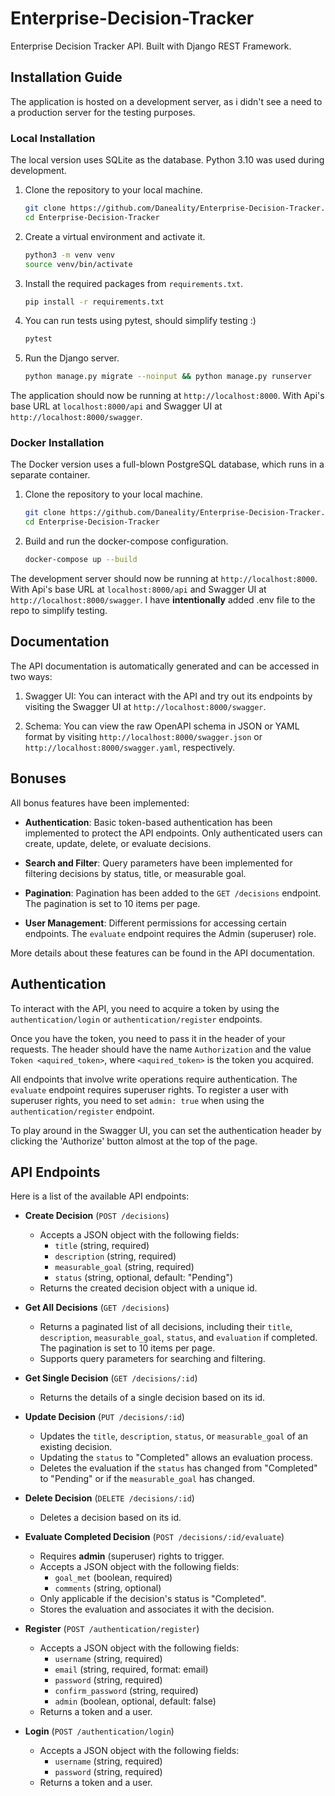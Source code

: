 # Enterprise-Decision-Tracker
Enterprise Decision Tracker API. Built with Django REST Framework.

## Installation Guide

The application is hosted on a development server, as i didn't see a need  to a production server for the testing purposes.

### Local Installation

The local version uses SQLite as the database.
Python 3.10 was used during development.

1. Clone the repository to your local machine.

    ```bash
    git clone https://github.com/Daneality/Enterprise-Decision-Tracker.git
    cd Enterprise-Decision-Tracker
    ```

2. Create a virtual environment and activate it.

    ```bash
    python3 -m venv venv
    source venv/bin/activate
    ```

3. Install the required packages from `requirements.txt`.

    ```bash
    pip install -r requirements.txt
    ```

4. You can run tests using pytest, should simplify testing :)
    
    ```bash
    pytest
    ```

5. Run the Django server.

    ```bash
    python manage.py migrate --noinput && python manage.py runserver
    ```
The application should now be running at `http://localhost:8000`.
With Api's base URL at `localhost:8000/api` and Swagger UI at `http://localhost:8000/swagger`.

### Docker Installation

The Docker version uses a full-blown PostgreSQL database, which runs in a separate container.

1. Clone the repository to your local machine.

    ```bash
    git clone https://github.com/Daneality/Enterprise-Decision-Tracker.git
    cd Enterprise-Decision-Tracker
    ```

2. Build and run the docker-compose configuration.

    ```bash
    docker-compose up --build
    ```

The development server should now be running at `http://localhost:8000`.
With Api's base URL at `localhost:8000/api` and Swagger UI at `http://localhost:8000/swagger`.
I have **intentionally** added .env file to the repo to simplify testing.

## Documentation

The API documentation is automatically generated and can be accessed in two ways:

1. Swagger UI: You can interact with the API and try out its endpoints by visiting the Swagger UI at `http://localhost:8000/swagger`.

2. Schema: You can view the raw OpenAPI schema in JSON or YAML format by visiting `http://localhost:8000/swagger.json` or `http://localhost:8000/swagger.yaml`, respectively.

## Bonuses

All bonus features have been implemented:

- **Authentication**: Basic token-based authentication has been implemented to protect the API endpoints. Only authenticated users can create, update, delete, or evaluate decisions.

- **Search and Filter**: Query parameters have been implemented for filtering decisions by status, title, or measurable goal.

- **Pagination**: Pagination has been added to the `GET /decisions` endpoint. The pagination is set to 10 items per page.

- **User Management**: Different permissions for accessing certain endpoints. The `evaluate` endpoint requires the Admin (superuser) role.

More details about these features can be found in the API documentation.

## Authentication

To interact with the API, you need to acquire a token by using the `authentication/login` or `authentication/register` endpoints.

Once you have the token, you need to pass it in the header of your requests. The header should have the name `Authorization` and the value `Token <aquired_token>`, where `<aquired_token>` is the token you acquired.

All endpoints that involve write operations require authentication. The `evaluate` endpoint requires superuser rights. To register a user with superuser rights, you need to set `admin: true` when using the `authentication/register` endpoint.

To play around in the Swagger UI, you can set the authentication header by clicking the 'Authorize' button almost at the top of the page.

## API Endpoints

Here is a list of the available API endpoints:

- **Create Decision** (`POST /decisions`)
  - Accepts a JSON object with the following fields:
    - `title` (string, required)
    - `description` (string, required)
    - `measurable_goal` (string, required)
    - `status` (string, optional, default: "Pending")
  - Returns the created decision object with a unique id.

- **Get All Decisions** (`GET /decisions`)
  - Returns a paginated list of all decisions, including their `title`, `description`, `measurable_goal`, `status`, and `evaluation` if completed. The pagination is set to 10 items per page.
  - Supports query parameters for searching and filtering.

- **Get Single Decision** (`GET /decisions/:id`)
  - Returns the details of a single decision based on its id.

- **Update Decision** (`PUT /decisions/:id`)
  - Updates the `title`, `description`, `status`, or `measurable_goal` of an existing decision.
  - Updating the `status` to "Completed" allows an evaluation process.
  - Deletes the evaluation if the `status` has changed from "Completed" to "Pending" or if the `measurable_goal` has changed.

- **Delete Decision** (`DELETE /decisions/:id`)
  - Deletes a decision based on its id.

- **Evaluate Completed Decision** (`POST /decisions/:id/evaluate`)
  - Requires **admin** (superuser) rights to trigger.
  - Accepts a JSON object with the following fields:
    - `goal_met` (boolean, required)
    - `comments` (string, optional)
  - Only applicable if the decision's status is "Completed".
  - Stores the evaluation and associates it with the decision.

- **Register** (`POST /authentication/register`)
  - Accepts a JSON object with the following fields:
    - `username` (string, required)
    - `email` (string, required, format: email)
    - `password` (string, required)
    - `confirm_password` (string, required)
    - `admin` (boolean, optional, default: false)
  - Returns a token and a user.

- **Login** (`POST /authentication/login`)
  - Accepts a JSON object with the following fields:
    - `username` (string, required)
    - `password` (string, required)
  - Returns a token and a user.